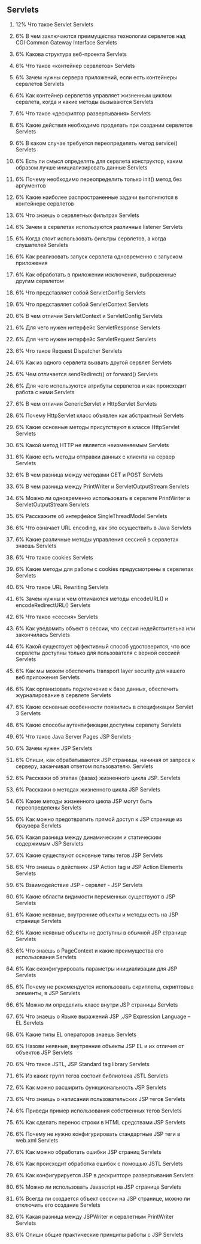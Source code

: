 
## Servlets

1. 12% Что такое Servlet Servlets
2. 6% В чем заключаются преимущества технологии сервлетов над CGI Common Gateway
   Interface Servlets
3. 6% Какова структура веб-проекта Servlets
4. 6% Что такое «контейнер сервлетов» Servlets
5. 6% Зачем нужны сервера приложений, если есть контейнеры сервлетов Servlets
6. 6% Как контейнер сервлетов управляет жизненным циклом сервлета, когда и какие
   методы вызываются Servlets
7. 6% Что такое «дескриптор развертывания» Servlets
8. 6% Какие действия необходимо проделать при создании сервлетов Servlets
9. 6% В каком случае требуется переопределять метод service()    Servlets
10. 6% Есть ли смысл определять для сервлета конструктор, каким образом лучше
    инициализировать данные Servlets
11. 6% Почему необходимо переопределить только init() метод без аргументов
12. 6% Какие наиболее распространенные задачи выполняются в контейнере сервлетов
13. 6% Что знаешь о сервлетных фильтрах Servlets
14. 6% Зачем в сервлетах используются различные listener Servlets
15. 6% Когда стоит использовать фильтры сервлетов, а когда слушателей Servlets
16. 6% Как реализовать запуск сервлета одновременно с запуском приложения
17. 6% Как обработать в приложении исключения, выброшенные другим сервлетом
18. 6% Что представляет собой ServletConfig Servlets
19. 6% Что представляет собой ServletContext Servlets
20. 6% В чем отличия ServletContext и ServletConfig Servlets
21. 6% Для чего нужен интерфейс ServletResponse Servlets

22. 6% Для чего нужен интерфейс ServletRequest Servlets

23. 6% Что такое Request Dispatcher Servlets

24. 6% Как из одного сервлета вызвать другой сервлет Servlets

25. 6% Чем отличается sendRedirect() от forward()    Servlets

26. 6% Для чего используются атрибуты сервлетов и как происходит работа с ними
    Servlets

27. 6% В чем отличия GenericServlet и HttpServlet Servlets

28. 6% Почему HttpServlet класс объявлен как абстрактный Servlets

29. 6% Какие основные методы присутствуют в классе HttpServlet Servlets

30. 6% Какой метод HTTP не является неизменяемым Servlets

31. 6% Какие есть методы отправки данных с клиента на сервер Servlets

32. 6% В чем разница между методами GET и POST Servlets

33. 6% В чем разница между PrintWriter и ServletOutputStream Servlets

34. 6% Можно ли одновременно использовать в сервлете PrintWriter и
    ServletOutputStream Servlets

35. 6% Расскажите об интерфейсе SingleThreadModel Servlets

36. 6% Что означает URL encoding, как это осуществить в Java Servlets

37. 6% Какие различные методы управления сессией в сервлетах знаешь Servlets

38. 6% Что такое cookies Servlets

39. 6% Какие методы для работы с cookies предусмотрены в сервлетах Servlets

40. 6% Что такое URL Rewriting Servlets

41. 6% Зачем нужны и чем отличаются методы encodeURL() и encodeRedirectURL()
    Servlets

42. 6% Что такое «сессия» Servlets

43. 6% Как уведомить объект в сессии, что сессия недействительна или закончилась
    Servlets

44. 6% Какой существует эффективный способ удостоверится, что все сервлеты
    доступны
    только для пользователя с верной сессией Servlets

45. 6% Как мы можем обеспечить transport layer security для нашего веб
    приложения
    Servlets

46. 6% Как организовать подключение к базе данных, обеспечить журналирование в
    сервлете Servlets

47. 6% Какие основные особенности появились в спецификации Servlet 3 Servlets

48. 6% Какие способы аутентификации доступны сервлету Servlets

49. 6% Что такое Java Server Pages JSP Servlets

50. 6% Зачем нужен JSP Servlets

51. 6% Опиши, как обрабатываются JSP страницы, начиная от запроса к серверу,
    заканчивая ответом пользователю. Servlets

52. 6% Расскажи об этапах (фазах) жизненного цикла JSP. Servlets

53. 6% Расскажи о методах жизненного цикла JSP Servlets

54. 6% Какие методы жизненного цикла JSP могут быть переопределены Servlets

55. 6% Как можно предотвратить прямой доступ к JSP странице из браузера Servlets

56. 6% Какая разница между динамическим и статическим содержимым JSP Servlets

57. 6% Какие существуют основные типы тегов JSP Servlets

58. 6% Что знаешь о действиях JSP Action tag и JSP Action Elements Servlets

59. 6% Взаимодействие JSP - сервлет - JSP Servlets

60. 6% Какие области видимости переменных существуют в JSP Servlets

61. 6% Какие неявные, внутренние объекты и методы есть на JSP странице Servlets

62. 6% Какие неявные объекты не доступны в обычной JSP странице Servlets

63. 6% Что знаешь о PageContext и какие преимущества его использования Servlets

64. 6% Как сконфигурировать параметры инициализации для JSP Servlets

65. 6% Почему не рекомендуется использовать скриплеты, скриптовые элементы, в
    JSP
    Servlets

66. 6% Можно ли определить класс внутри JSP страницы Servlets

67. 6% Что знаешь о Языке выражений JSP ,JSP Expression Language – EL Servlets

68. 6% Какие типы EL операторов знаешь Servlets

69. 6% Назови неявные, внутренние объекты JSP EL и их отличия от объектов JSP
    Servlets

70. 6% Что такое JSTL, JSP Standard tag library Servlets

71. 6% Из каких групп тегов состоит библиотека JSTL Servlets

72. 6% Как можно расширить функциональность JSP Servlets

73. 6% Что знаешь о написании пользовательских JSP тегов Servlets

74. 6% Приведи пример использования собственных тегов Servlets

75. 6% Как сделать перенос строки в HTML средствами JSP Servlets

76. 6% Почему не нужно конфигурировать стандартные JSP теги в web.xml Servlets

77. 6% Как можно обработать ошибки JSP страниц Servlets

78. 6% Как происходит обработка ошибок с помощью JSTL Servlets

79. 6% Как конфигурируется JSP в дескрипторе развертывания Servlets

80. 6% Можно ли использовать Javascript на JSP странице Servlets

81. 6% Всегда ли создается объект сессии на JSP странице, можно ли отключить его
    создание Servlets

82. 6% Какая разница между JSPWriter и сервлетным PrintWriter Servlets

83. 6% Опиши общие практические принципы работы с JSP Servlets
